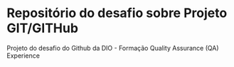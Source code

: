 # Repositório do desafio sobre Projeto GIT/GITHub
Projeto do desafio do Github da DIO - Formação Quality Assurance (QA) Experience

